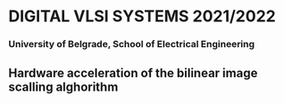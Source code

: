 # DIGITAL VLSI SYSTEMS 2021/2022
### University of Belgrade, School of Electrical Engineering

## Hardware acceleration of the bilinear image scalling alghorithm